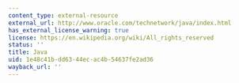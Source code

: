 ```yaml
---
content_type: external-resource
external_url: http://www.oracle.com/technetwork/java/index.html
has_external_license_warning: true
license: https://en.wikipedia.org/wiki/All_rights_reserved
status: ''
title: Java
uid: 1e48c41b-dd63-44ec-ac4b-54637fe2ad36
wayback_url: ''
---
```


